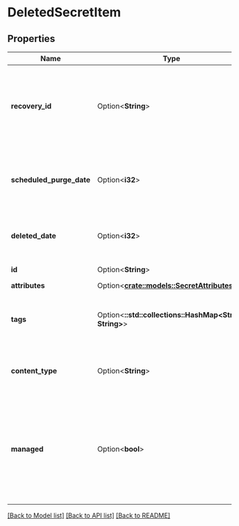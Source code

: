 # DeletedSecretItem

## Properties

Name | Type | Description | Notes
------------ | ------------- | ------------- | -------------
**recovery_id** | Option<**String**> | The url of the recovery object, used to identify and recover the deleted secret. | [optional]
**scheduled_purge_date** | Option<**i32**> | The time when the secret is scheduled to be purged, in UTC | [optional][readonly]
**deleted_date** | Option<**i32**> | The time when the secret was deleted, in UTC | [optional][readonly]
**id** | Option<**String**> | Secret identifier. | [optional]
**attributes** | Option<[**crate::models::SecretAttributes**](SecretAttributes.md)> |  | [optional]
**tags** | Option<**::std::collections::HashMap<String, String>**> | Application specific metadata in the form of key-value pairs. | [optional]
**content_type** | Option<**String**> | Type of the secret value such as a password. | [optional]
**managed** | Option<**bool**> | True if the secret's lifetime is managed by key vault. If this is a key backing a certificate, then managed will be true. | [optional][readonly]

[[Back to Model list]](../README.md#documentation-for-models) [[Back to API list]](../README.md#documentation-for-api-endpoints) [[Back to README]](../README.md)


